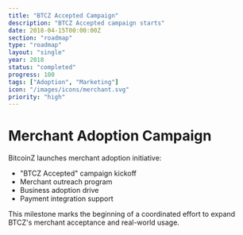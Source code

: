 ```yaml
---
title: "BTCZ Accepted Campaign"
description: "BTCZ Accepted campaign starts"
date: 2018-04-15T00:00:00Z
section: "roadmap"
type: "roadmap"
layout: "single"
year: 2018
status: "completed"
progress: 100
tags: ["Adoption", "Marketing"]
icon: "/images/icons/merchant.svg"
priority: "high"
---
```


# Merchant Adoption Campaign

BitcoinZ launches merchant adoption initiative:
- "BTCZ Accepted" campaign kickoff
- Merchant outreach program
- Business adoption drive
- Payment integration support

This milestone marks the beginning of a coordinated effort to expand BTCZ's merchant acceptance and real-world usage.
